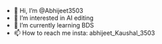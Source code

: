 - 👋 Hi, I’m @Abhijeet3503
- 👀 I’m interested in AI editing 
- 🌱 I’m currently learning BDS
- 📫 How to reach me insta: abhijeet_Kaushal_3503 

<!---
Abhijeet3503/Abhijeet3503 is a ✨ special ✨ repository because its `README.md` (this file) appears on your GitHub profile.
You can click the Preview link to take a look at your changes.
--->
